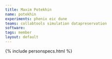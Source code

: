 ```yaml
---
title: Maxim Potekhin
name: potekhin
experiments: phenix eic dune
teams: collabtools simulation datapreservation
software: 
tags: member
layout: default
---
```


{% include personspecs.html %}
